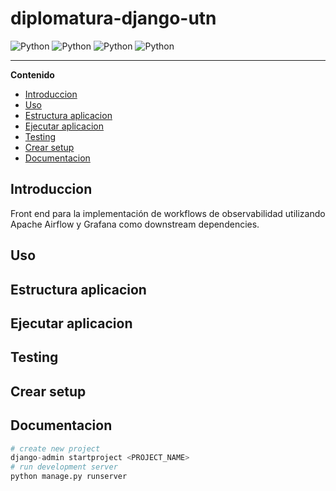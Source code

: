 # diplomatura-django-utn

![Python](https://img.shields.io/badge/observability--workflows-v1.0.0-orange)
![Python](https://img.shields.io/badge/python-v3.10.6-blue)
![Python](https://img.shields.io/badge/django-v3.2.5-lightgreen)
![Python](https://img.shields.io/badge/platform-linux--64%7Cwin--64-lightgrey)


----

**Contenido**
- [Introduccion](#introduccion)
- [Uso](#uso)
- [Estructura aplicacion](#estructura-aplicacion)
- [Ejecutar aplicacion](#ejecutar-aplicacion)
- [Testing](#testing)
- [Crear setup](#crear-setup)
- [Documentacion](#documentacion)


## Introduccion 

Front end para la implementación de workflows de observabilidad utilizando Apache Airflow y Grafana como downstream dependencies.

## Uso

## Estructura aplicacion

## Ejecutar aplicacion

## Testing

## Crear setup

## Documentacion
```python
# create new project
django-admin startproject <PROJECT_NAME>
# run development server
python manage.py runserver
```